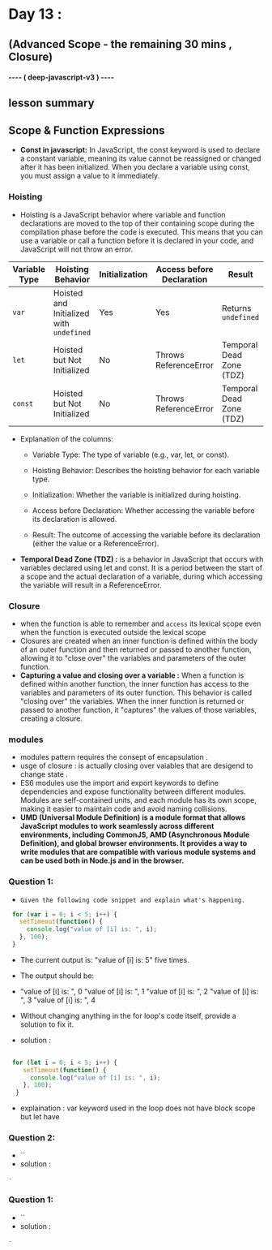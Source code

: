 # Day 13 :
## (Advanced Scope - the remaining 30 mins , Closure) 
#### ---- ( deep-javascript-v3 ) ----


## lesson summary 
## Scope & Function Expressions
- **Const in javascript:** In JavaScript, the const keyword is used to declare a constant variable, meaning its value cannot be reassigned or changed after it has been initialized. When you declare a variable using const, you must assign a value to it immediately.

### Hoisting 
- Hoisting is a JavaScript behavior where variable and function declarations are moved to the top of their containing scope during the compilation phase before the code is executed. This means that you can use a variable or call a function before it is declared in your code, and JavaScript will not throw an error.

| Variable Type | Hoisting Behavior                 | Initialization     | Access before Declaration | Result                  |
|---------------|----------------------------------|---------------------|---------------------------|-------------------------|
| `var`         | Hoisted and Initialized with `undefined` | Yes                 | Yes                       | Returns `undefined`     |
| `let`         | Hoisted but Not Initialized       | No                  | Throws ReferenceError     | Temporal Dead Zone (TDZ) |
| `const`       | Hoisted but Not Initialized       | No                  | Throws ReferenceError     | Temporal Dead Zone (TDZ) |

- Explanation of the columns:
    - Variable Type: The type of variable (e.g., var, let, or const).

    - Hoisting Behavior: Describes the hoisting behavior for each variable type.

    - Initialization: Whether the variable is initialized during hoisting.

    - Access before Declaration: Whether accessing the variable before its declaration is allowed.

    - Result: The outcome of accessing the variable before its declaration (either the value or a ReferenceError).

- **Temporal Dead Zone (TDZ) :**  is a behavior in JavaScript that occurs with variables declared using let and const. It is a period between the start of a scope and the actual declaration of a variable, during which accessing the variable will result in a ReferenceError.

### Closure 
- when the function is able to remember and `access` its lexical scope even when the function is executed outside the lexical scope 
- Closures are created when an inner function is defined within the body of an outer function and then returned or passed to another function, allowing it to "close over" the variables and parameters of the outer function.
- **Capturing a value and closing over a variable :** When a function is defined within another function, the inner function has access to the variables and parameters of its outer function. This behavior is called "closing over" the variables. When the inner function is returned or passed to another function, it "captures" the values of those variables, creating a closure.

### modules 
- modules pattern requires the consept of encapsulation .
- usge of closure : is actually closing over vaiables that are desigend to change state .
- ES6 modules use the import and export keywords to define dependencies and expose functionality between different modules. Modules are self-contained units, and each module has its own scope, making it easier to maintain code and avoid naming collisions.
- **UMD (Universal Module Definition) is a module format that allows JavaScript modules to work seamlessly across different environments, including CommonJS, AMD (Asynchronous Module Definition), and global browser environments. It provides a way to write modules that are compatible with various module systems and can be used both in Node.js and in the browser.**
### Question 1: 
- `Given the following code snippet and explain what's happening.`
 ```javascript
  for (var i = 0; i < 5; i++) {
    setTimeout(function() {
      console.log("value of [i] is: ", i);
    }, 100);
  }
```
- The current output is: "value of [i] is: 5" five times.

- The output should be:

 - "value of [i] is: ", 0 "value of [i] is: ", 1 "value of [i] is: ", 2 "value of [i] is: ", 3 "value of [i] is: ", 4

- Without changing anything in the for loop's code itself, provide a solution to fix it.
- solution : 
```javascript
 
 for (let i = 0; i < 5; i++) {
    setTimeout(function() {
      console.log("value of [i] is: ", i);
    }, 100);
  }

```
- explaination : var keyword used in the loop does not have block scope but let have 
### Question 2: 
- ``
- solution : 
``` javascript 
-

```


### Question 1: 
- ``
- solution : 
``` javascript 
-

```

